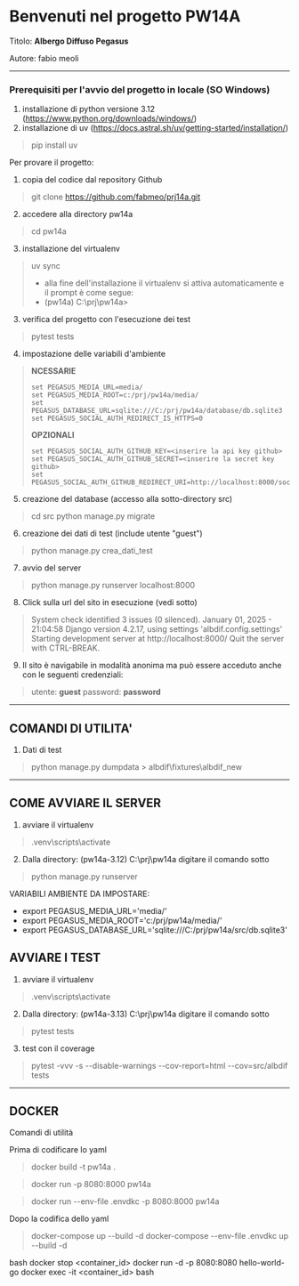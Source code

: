 # Benvenuti nel progetto PW14A

Titolo: **Albergo Diffuso Pegasus**

Autore: fabio meoli

---
### Prerequisiti per l'avvio del progetto in locale (SO Windows)
1. installazione di python versione 3.12 (https://www.python.org/downloads/windows/)  
2. installazione di uv (https://docs.astral.sh/uv/getting-started/installation/)
> pip install uv


Per provare il progetto:

1. copia del codice dal repository Github
> git clone https://github.com/fabmeo/prj14a.git
2. accedere alla directory pw14a
> cd pw14a
3. installazione del virtualenv
> uv sync
> - alla fine dell'installazione il virtualenv si attiva automaticamente e il prompt è come segue:
> - (pw14a) C:\prj\pw14a>
3. verifica del progetto con l'esecuzione dei test
> pytest tests

4. impostazione delle variabili d'ambiente
> **NCESSARIE**
> ```
> set PEGASUS_MEDIA_URL=media/
> set PEGASUS_MEDIA_ROOT=c:/prj/pw14a/media/
> set PEGASUS_DATABASE_URL=sqlite:///C:/prj/pw14a/database/db.sqlite3
> set PEGASUS_SOCIAL_AUTH_REDIRECT_IS_HTTPS=0
> ```
> **OPZIONALI**
> ```
> set PEGASUS_SOCIAL_AUTH_GITHUB_KEY=<inserire la api key github>
> set PEGASUS_SOCIAL_AUTH_GITHUB_SECRET=<inserire la secret key github>
> set PEGASUS_SOCIAL_AUTH_GITHUB_REDIRECT_URI=http://localhost:8000/social/complete/github/
> ```
5. creazione del database (accesso alla sotto-directory src)
> cd src
> python manage.py migrate
6. creazione dei dati di test (include utente "guest")
> python manage.py crea_dati_test
7. avvio del server
> python manage.py runserver localhost:8000
8. Click sulla url del sito in esecuzione (vedi sotto)
> System check identified 3 issues (0 silenced).
> January 01, 2025 - 21:04:58
> Django version 4.2.17, using settings 'albdif.config.settings'
> Starting development server at http://localhost:8000/
> Quit the server with CTRL-BREAK.
9. Il sito è navigabile in modalità anonima ma può essere acceduto anche con le seguenti credenziali:
> utente: **guest**
> password: **password**

---

## COMANDI DI UTILITA'

1. Dati di test
> python manage.py dumpdata > albdif\fixtures\albdif_new

---

## COME AVVIARE IL SERVER

1. avviare il virtualenv
> .venv\scripts\activate
2. Dalla directory: (pw14a-3.12) C:\prj\pw14a digitare il comando sotto
> python manage.py runserver

VARIABILI AMBIENTE DA IMPOSTARE:
- export PEGASUS_MEDIA_URL='media/'
- export PEGASUS_MEDIA_ROOT='c:/prj/pw14a/media/'
- export PEGASUS_DATABASE_URL='sqlite:///C:/prj/pw14a/src/db.sqlite3'

## AVVIARE I TEST

1. avviare il virtualenv
> .venv\scripts\activate
2. Dalla directory: (pw14a-3.13) C:\prj\pw14a digitare il comando sotto
> pytest tests
3. test con il coverage
> pytest -vvv -s --disable-warnings --cov-report=html --cov=src/albdif tests

---

## DOCKER

Comandi di utilità

Prima di codificare lo yaml
> docker build -t pw14a .

> docker run -p 8080:8000 pw14a

> docker run --env-file .envdkc -p 8080:8000 pw14a

Dopo la codifica dello yaml
> docker-compose up --build -d
> docker-compose --env-file .envdkc up --build -d

bash
docker stop <container_id>
docker run -d -p 8080:8080 hello-world-go
docker exec -it <container_id> bash
